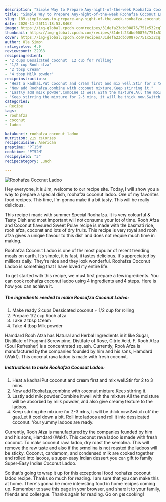 ```yaml
---
description: "Simple Way to Prepare Any-night-of-the-week Roohafza Coconut Ladoo"
title: "Simple Way to Prepare Any-night-of-the-week Roohafza Coconut Ladoo"
slug: 189-simple-way-to-prepare-any-night-of-the-week-roohafza-coconut-ladoo
date: 2020-11-25T11:18:53.846Z
image: https://img-global.cpcdn.com/recipes/31defa23dbd00876/751x532cq70/roohafza-coconut-ladoo-recipe-main-photo.jpg
thumbnail: https://img-global.cpcdn.com/recipes/31defa23dbd00876/751x532cq70/roohafza-coconut-ladoo-recipe-main-photo.jpg
cover: https://img-global.cpcdn.com/recipes/31defa23dbd00876/751x532cq70/roohafza-coconut-ladoo-recipe-main-photo.jpg
author: Ola Simon
ratingvalue: 4.9
reviewcount: 22988
recipeingredient:
- "2 cups Dessicated coconut  12 cup for rolling"
- "1/2 cup Rooh afza"
- "2 tbsp Cream"
- "4 tbsp Milk powder"
recipeinstructions:
- "Heat a kadhai.Put coconut and cream first and mix well.Stir for 2 to 3 mins."
- "Now add Roohafza,combine with coconut mixture.Keep stirring it."
- "Lastly add milk powder.Combine it well with the mixture.All the moisture will be absorbed by milk powder, and also give creamy texture to the ladoos."
- "Keep stirring the mixture for 2-3 mins, it will be thick now.Switch off the gas.Let it cool down a bit. Roll into ladoos and roll it into dessicated coconut. Your yummy ladoos are ready."
categories:
- Recipe
tags:
- roohafza
- coconut
- ladoo

katakunci: roohafza coconut ladoo 
nutrition: 215 calories
recipecuisine: American
preptime: "PT15M"
cooktime: "PT52M"
recipeyield: "3"
recipecategory: Lunch

---
```



![Roohafza Coconut Ladoo](https://img-global.cpcdn.com/recipes/31defa23dbd00876/751x532cq70/roohafza-coconut-ladoo-recipe-main-photo.jpg)

Hey everyone, it is Jim, welcome to our recipe site. Today, I will show you a way to prepare a special dish, roohafza coconut ladoo. One of my favorites food recipes. This time, I'm gonna make it a bit tasty. This will be really delicious.

This recipe i made with summer Special Roohafza. It is very colourful &amp; Tasty Dish and most Important will not consume your lot of time. Rooh Afza and Coconut flavoured Sweet Pulav recipe is made with the basmati rice, rooh afza, coconut and lots of dry fruits. This recipe is very royal and rooh afza gives a unique flavour to this dish and does not require much time in making.

Roohafza Coconut Ladoo is one of the most popular of recent trending meals on earth. It's simple, it is fast, it tastes delicious. It's appreciated by millions daily. They're nice and they look wonderful. Roohafza Coconut Ladoo is something that I have loved my entire life.


To get started with this recipe, we must first prepare a few ingredients. You can cook roohafza coconut ladoo using 4 ingredients and 4 steps. Here is how you can achieve it.

<!--inarticleads1-->

##### The ingredients needed to make Roohafza Coconut Ladoo:

1. Make ready 2 cups Dessicated coconut + 1/2 cup for rolling
1. Prepare 1/2 cup Rooh afza
1. Take 2 tbsp Cream
1. Take 4 tbsp Milk powder


Hamdard Rooh Afza has Natural and Herbal Ingredients in it like Sugar, Distillate of Fragrant Screw pine, Distillate of Rose, Citric Acid, F. Rooh Afza (Soul Refresher) is a concentrated squash. Currently, Rooh Afza is manufactured by the companies founded by him and his sons, Hamdard (Wakf). This coconut rava ladoo is made with fresh coconut. 

<!--inarticleads2-->

##### Instructions to make Roohafza Coconut Ladoo:

1. Heat a kadhai.Put coconut and cream first and mix well.Stir for 2 to 3 mins.
1. Now add Roohafza,combine with coconut mixture.Keep stirring it.
1. Lastly add milk powder.Combine it well with the mixture.All the moisture will be absorbed by milk powder, and also give creamy texture to the ladoos.
1. Keep stirring the mixture for 2-3 mins, it will be thick now.Switch off the gas.Let it cool down a bit. Roll into ladoos and roll it into dessicated coconut. Your yummy ladoos are ready.


Currently, Rooh Afza is manufactured by the companies founded by him and his sons, Hamdard (Wakf). This coconut rava ladoo is made with fresh coconut. To make coconut rava ladoo, dry roast the semolina. This will remove the raw taste and also if the semolina is not roasted the ladoos will be sticky. Coconut, cardamom, and condensed milk are cooked together and rolled into ladoos, a super-easy Indian dessert you can gift to family Super-Easy Indian Coconut Ladoo. 

So that's going to wrap it up for this exceptional food roohafza coconut ladoo recipe. Thanks so much for reading. I am sure that you can make this at home. There's gonna be more interesting food in home recipes coming up. Remember to save this page in your browser, and share it to your family, friends and colleague. Thanks again for reading. Go on get cooking!

